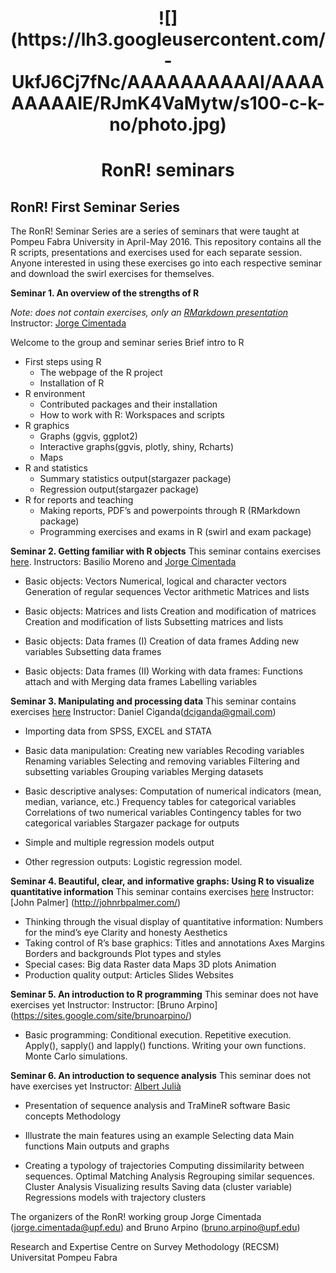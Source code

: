 <center> <h1> ![](https://lh3.googleusercontent.com/-UkfJ6Cj7fNc/AAAAAAAAAAI/AAAAAAAAAIE/RJmK4VaMytw/s100-c-k-no/photo.jpg)</h1> </center>
<center> <h1> RonR! seminars</h1> </center>

## RonR! First Seminar Series

The RonR! Seminar Series are a series of seminars that were taught at Pompeu Fabra University in April-May 2016. This repository contains all the R scripts, presentations and exercises used for each separate session. Anyone interested in using these exercises go into each respective seminar and download the swirl exercises for themselves.

**Seminar 1. An overview of the strengths of R**

*Note: does not contain exercises, only an [RMarkdown presentation](https://github.com/cimentadaj/Rseminars/blob/master/RonR_First_Seminar/First-seminar-presentation.rmd)*
Instructor: [Jorge Cimentada](www.jorgecimentada.com)

Welcome to the group and seminar series 
Brief intro to R
* First steps using R
  + The webpage of the R project
  + Installation of R
* R environment
  + Contributed packages and their installation
  + How to work with R: Workspaces and scripts
* R graphics
  + Graphs (ggvis, ggplot2)
  + Interactive graphs(ggvis, plotly, shiny, Rcharts)
  + Maps
* R and statistics
  + Summary statistics output(stargazer package)
  + Regression output(stargazer package)
* R for reports and teaching
  + Making reports, PDF’s and powerpoints through R (RMarkdown package)
  + Programming exercises and exams in R (swirl and exam package)

**Seminar 2. Getting familiar with R objects**
This seminar contains exercises [here](https://github.com/cimentadaj/Rseminars/tree/master/RonR_Second_Seminar).
Instructors: Basilio Moreno and [Jorge Cimentada](www.jorgecimentada.com) 

- Basic objects: Vectors
Numerical, logical and character vectors
Generation of regular sequences
Vector arithmetic
Matrices and lists

- Basic objects: Matrices and lists
Creation and modification of matrices
Creation and modification of lists
Subsetting matrices and lists

- Basic objects: Data frames (I)
Creation of data frames
Adding new variables
Subsetting data frames

- Basic objects: Data frames (II)
Working with data frames: Functions attach and with
Merging data frames
Labelling variables


**Seminar 3. Manipulating and processing data** 
This seminar contains exercises [here](https://github.com/cimentadaj/Rseminars/tree/master/RonR_Third_Seminar)
Instructor: Daniel Ciganda(dciganda@gmail.com)

- Importing data from SPSS, EXCEL and STATA
- Basic data manipulation:
Creating new variables
Recoding variables
Renaming variables
Selecting and removing variables
Filtering and subsetting variables
Grouping variables
Merging datasets

- Basic descriptive analyses:
Computation of numerical indicators (mean, median, variance, etc.)
Frequency tables for categorical variables
Correlations of two numerical variables
Contingency tables for two categorical variables
Stargazer package for outputs
- Simple and multiple regression models output
- Other regression outputs: Logistic regression model.

**Seminar 4. Beautiful, clear, and informative graphs: Using R to visualize quantitative information**
This seminar contains exercises [here](https://github.com/cimentadaj/Rseminars/tree/master/RonR_Fourth_Seminar)
Instructor: [John Palmer] (http://johnrbpalmer.com/)

- Thinking through the visual display of quantitative information:
Numbers for the mind’s eye
Clarity and honesty
Aesthetics
- Taking control of R’s base graphics:
Titles and annotations
Axes
Margins
Borders and backgrounds
Plot types and styles
- Special cases:
Big data
Raster data
Maps
3D plots
Animation
- Production quality output:
Articles
Slides
Websites

**Seminar 5. An introduction to R programming**
This seminar does not have exercises yet
Instructor: Instructor: [Bruno Arpino] (https://sites.google.com/site/brunoarpino/)
- Basic programming:
Conditional execution.
Repetitive execution.
Apply(), sapply() and lapply() functions.
Writing your own functions.
Monte Carlo simulations.

**Seminar 6. An introduction to sequence analysis**
This seminar does not have exercises yet
Instructor: [Albert Julià](https://www.upf.edu/survey/members/albertjulix.html)
- Presentation of sequence analysis and TraMineR software
Basic concepts
Methodology
- Illustrate the main features using an example
Selecting data
Main functions
Main outputs and graphs

- Creating a typology of trajectories
Computing dissimilarity between sequences. Optimal Matching Analysis
Regrouping similar sequences. Cluster Analysis
Visualizing results
Saving data (cluster variable)
Regressions models with trajectory clusters


The organizers of the RonR! working group Jorge Cimentada (jorge.cimentada@upf.edu) and Bruno Arpino (bruno.arpino@upf.edu) 

Research and Expertise Centre on Survey Methodology (RECSM) Universitat Pompeu Fabra
